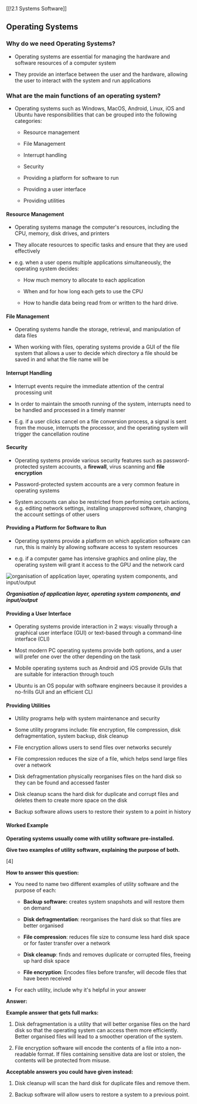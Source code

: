 [[!2.1 Systems Software]]

## Operating Systems

### Why do we need Operating Systems?

- Operating systems are essential for managing the hardware and software resources of a computer system
    
- They provide an interface between the user and the hardware, allowing the user to interact with the system and run applications
    

### What are the main functions of an operating system?

- Operating systems such as Windows, MacOS, Android, Linux, iOS and Ubuntu have responsibilities that can be grouped into the following categories:
    
    - Resource management
        
    - File Management
        
    - Interrupt handling
        
    - Security
        
    - Providing a platform for software to run
        
    - Providing a user interface
        
    - Providing utilities
        

#### Resource Management

- Operating systems manage the computer's resources, including the CPU, memory, disk drives, and printers
    
- They allocate resources to specific tasks and ensure that they are used effectively
    
- e.g. when a user opens multiple applications simultaneously, the operating system decides:
    
    - How much memory to allocate to each application
        
    - When and for how long each gets to use the CPU
        
    - How to handle data being read from or written to the hard drive.
        

#### File Management

- Operating systems handle the storage, retrieval, and manipulation of data files
    
- When working with files, operating systems provide a GUI of the file system that allows a user to decide which directory a file should be saved in and what the file name will be
    

#### Interrupt Handling

- Interrupt events require the immediate attention of the central processing unit
    
- In order to maintain the smooth running of the system, interrupts need to be handled and processed in a timely manner
    
- E.g. if a user clicks cancel on a file conversion process, a signal is sent from the mouse, interrupts the processor, and the operating system will trigger the cancellation routine
    

#### Security

- Operating systems provide various security features such as password-protected system accounts, a **firewall**, virus scanning and **file encryption**
    
- Password-protected system accounts are a very common feature in operating systems
    
- System accounts can also be restricted from performing certain actions, e.g. editing network settings, installing unapproved software, changing the account settings of other users
    

#### Providing a Platform for Software to Run

- Operating systems provide a platform on which application software can run, this is mainly by allowing software access to system resources
    
- e.g. if a computer game has intensive graphics and online play, the operating system will grant it access to the GPU and the network card
    

![organisation of application layer, operating system components, and input/output](https://cdn.savemyexams.com/cdn-cgi/image/f=auto,width=3840/https://cdn.savemyexams.com/uploads/2023/08/providing-a-platform-for-software-to-run.png)

_**Organisation of application layer, operating system components, and input/output**_

#### Providing a User Interface

- Operating systems provide interaction in 2 ways: visually through a graphical user interface (GUI) or text-based through a command-line interface (CLI)
    
- Most modern PC operating systems provide both options, and a user will prefer one over the other depending on the task
    
- Mobile operating systems such as Android and iOS provide GUIs that are suitable for interaction through touch
    
- Ubuntu is an OS popular with software engineers because it provides a no-frills GUI and an efficient CLI
    

#### Providing Utilities

- Utility programs help with system maintenance and security
    
- Some utility programs include: file encryption, file compression, disk defragmentation, system backup, disk cleanup
    
- File encryption allows users to send files over networks securely
    
- File compression reduces the size of a file, which helps send large files over a network
    
- Disk defragmentation physically reorganises files on the hard disk so they can be found and accessed faster
    
- Disk cleanup scans the hard disk for duplicate and corrupt files and deletes them to create more space on the disk
    
- Backup software allows users to restore their system to a point in history
    

#### Worked Example

**Operating systems usually come with utility software pre-installed.**

**Give two examples of utility software, explaining the purpose of both.**

[4]

**How to answer this question:**

- You need to name two different examples of utility software and the purpose of each:
    
    - **Backup software:** creates system snapshots and will restore them on demand
        
    - **Disk defragmentation**: reorganises the hard disk so that files are better organised
        
    - **File compression**: reduces file size to consume less hard disk space or for faster transfer over a network
        
    - **Disk cleanup**: finds and removes duplicate or corrupted files, freeing up hard disk space
        
    - **File encryption**: Encodes files before transfer, will decode files that have been received
        
- For each utility, include why it's helpful in your answer
    

**Answer:**

**Example answer that gets full marks:**

1. Disk defragmentation is a utility that will better organise files on the hard disk so that the operating system can access them more efficiently. Better organised files will lead to a smoother operation of the system.
    
2. File encryption software will encode the contents of a file into a non-readable format. If files containing sensitive data are lost or stolen, the contents will be protected from misuse.
    

**Acceptable answers you could have given instead:**

1. Disk cleanup will scan the hard disk for duplicate files and remove them.
    
2. Backup software will allow users to restore a system to a previous point.